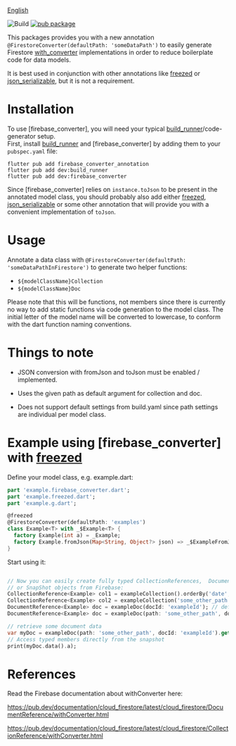 [English](https://github.com/Aurangseb/firestore_converterWithFbConverter/blob/master/packages/firestore_converter/README.md) 

![Build](https://github.com/Aurangseb/firestore_converterWithFbConverter/workflows/Build/badge.svg)
[![pub package](https://img.shields.io/pub/v/firestore_converter.svg)](https://pub.dartlang.org/packages/firestore_converter)

This packages provides you with a new annotation `@FirestoreConverter(defaultPath: 'someDataPath')` to easily generate Firestore [with_converter] implementations 
in order to reduce boilerplate code for data models.

It is best used in conjunction with other annotations like [freezed] or [json_serializable], 
but it is not a requirement.

# Installation

To use [firebase_converter], you will need your typical [build_runner]/code-generator setup.\
First, install [build_runner] and [firebase_converter] by adding them to your `pubspec.yaml` file:

```console
flutter pub add firebase_converter_annotation
flutter pub add dev:build_runner
flutter pub add dev:firebase_converter
```

Since [firebase_converter] relies on `instance.toJson` to be present in the annotated model class, 
you should probably also add either [freezed], [json_serializable] or some other annotation that will
provide you with a convenient implementation of `toJson`. 

# Usage

Annotate a data class with `@FirestoreConverter(defaultPath: 'someDataPathInFirestore')` to generate two 
helper functions:

* `${modelClassName}Collection` 
* `${modelClassName}Doc` 

Please note that this will be functions, not members since there is currently no way to add 
static functions via code generation to the model class. The initial letter of the model 
name will be converted to lowercase, to conform with the dart function naming conventions. 

# Things to note

* JSON conversion with fromJson and toJson must be enabled / implemented.

* Uses the given path as default argument for collection and doc.

* Does not support default settings from build.yaml since path settings are individual per model class.

# Example using [firebase_converter] with [freezed]

Define your model class, e.g. example.dart:

```dart
part 'example.firebase_converter.dart';
part 'example.freezed.dart';
part 'example.g.dart';

@freezed
@FirestoreConverter(defaultPath: 'examples')
class Example<T> with _$Example<T> {
  factory Example(int a) = _Example;
  factory Example.fromJson(Map<String, Object?> json) => _$ExampleFromJson(json);
}
```


Start using it:
```dart

// Now you can easily create fully typed CollectionReferences,  DocumentReferences,
// or SnapShot objects from Firebase:
CollectionReference<Example> col1 = exampleCollection().orderBy('date', descending: true); // defaults to annotated path 'examples'
CollectionReference<Example> col2 = exampleCollection('some_other_path').orderBy('a', descending: true);
DocumentReference<Example> doc = exampleDoc(docId: 'exampleId'); // defaults to annotated path 'examples'
DocumentReference<Example> doc = exampleDoc(path: 'some_other_path', docId: 'exampleId');

// retrieve some document data
var myDoc = exampleDoc(path: 'some_other_path', docId: 'exampleId').get();
// Access typed members directly from the snapshot
print(myDoc.data().a);
```

# References

Read the Firebase documentation about withConverter here:

https://pub.dev/documentation/cloud_firestore/latest/cloud_firestore/DocumentReference/withConverter.html

https://pub.dev/documentation/cloud_firestore/latest/cloud_firestore/CollectionReference/withConverter.html


[freezed]: https://pub.dev/packages/freezed
[json_serializable]: https://pub.dev/packages/json_serializable
[with_converter]: https://pub.dev/documentation/cloud_firestore/latest/cloud_firestore/CollectionReference/withConverter.html
[build_runner]: https://pub.dev/packages/build_runner
[firestore_converter]: https://pub.dev/packages/firestore_converter
[firestore_converter_annotation]: https://pub.dev/packages/firestore_converter_annotation
